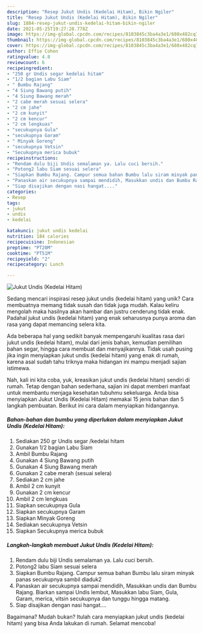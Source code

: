 ```yaml
---
description: "Resep Jukut Undis (Kedelai Hitam), Bikin Ngiler"
title: "Resep Jukut Undis (Kedelai Hitam), Bikin Ngiler"
slug: 1884-resep-jukut-undis-kedelai-hitam-bikin-ngiler
date: 2021-05-25T19:27:28.778Z
image: https://img-global.cpcdn.com/recipes/8103845c3ba4a3e1/680x482cq70/jukut-undis-kedelai-hitam-foto-resep-utama.jpg
thumbnail: https://img-global.cpcdn.com/recipes/8103845c3ba4a3e1/680x482cq70/jukut-undis-kedelai-hitam-foto-resep-utama.jpg
cover: https://img-global.cpcdn.com/recipes/8103845c3ba4a3e1/680x482cq70/jukut-undis-kedelai-hitam-foto-resep-utama.jpg
author: Effie Cohen
ratingvalue: 4.8
reviewcount: 6
recipeingredient:
- "250 gr Undis segar kedelai hitam"
- "1/2 bagian Labu Siam"
- " Bumbu Rajang"
- "4 Siung Bawang putih"
- "4 Siung Bawang merah"
- "2 cabe merah sesuai selera"
- "2 cm jahe"
- "2 cm kunyit"
- "2 cm kencur"
- "2 cm lengkuas"
- "secukupnya Gula"
- "secukupnya Garam"
- " Minyak Goreng"
- "secukupnya Vetsin"
- "Secukupnya merica bubuk"
recipeinstructions:
- "Rendam dulu biji Undis semalaman ya. Lalu cuci bersih."
- "Potong2 labu Siam sesuai selera"
- "Siapkan Bumbu Rajang. Campur semua bahan Bumbu lalu siram minyak panas secukupnya sambil diaduk2"
- "Panaskan air secukupnya sampai mendidih, Masukkan undis dan Bumbu Rajang. Biarkan sampai Undis lembut, Masukkan labu Siam, Gula, Garam, merica, vitsin secukupnya dan tunggu hingga matang."
- "Siap disajikan dengan nasi hangat...."
categories:
- Resep
tags:
- jukut
- undis
- kedelai

katakunci: jukut undis kedelai 
nutrition: 184 calories
recipecuisine: Indonesian
preptime: "PT20M"
cooktime: "PT51M"
recipeyield: "2"
recipecategory: Lunch

---
```



![Jukut Undis (Kedelai Hitam)](https://img-global.cpcdn.com/recipes/8103845c3ba4a3e1/680x482cq70/jukut-undis-kedelai-hitam-foto-resep-utama.jpg)

Sedang mencari inspirasi resep jukut undis (kedelai hitam) yang unik? Cara membuatnya memang tidak susah dan tidak juga mudah. Kalau keliru mengolah maka hasilnya akan hambar dan justru cenderung tidak enak. Padahal jukut undis (kedelai hitam) yang enak seharusnya punya aroma dan rasa yang dapat memancing selera kita.

Ada beberapa hal yang sedikit banyak mempengaruhi kualitas rasa dari jukut undis (kedelai hitam), mulai dari jenis bahan, kemudian pemilihan bahan segar, hingga cara membuat dan menyajikannya. Tidak usah pusing jika ingin menyiapkan jukut undis (kedelai hitam) yang enak di rumah, karena asal sudah tahu triknya maka hidangan ini mampu menjadi sajian istimewa.




Nah, kali ini kita coba, yuk, kreasikan jukut undis (kedelai hitam) sendiri di rumah. Tetap dengan bahan sederhana, sajian ini dapat memberi manfaat untuk membantu menjaga kesehatan tubuhmu sekeluarga. Anda bisa menyiapkan Jukut Undis (Kedelai Hitam) memakai 15 jenis bahan dan 5 langkah pembuatan. Berikut ini cara dalam menyiapkan hidangannya.

<!--inarticleads1-->

##### Bahan-bahan dan bumbu yang diperlukan dalam menyiapkan Jukut Undis (Kedelai Hitam):

1. Sediakan 250 gr Undis segar /kedelai hitam
1. Gunakan 1/2 bagian Labu Siam
1. Ambil  Bumbu Rajang
1. Gunakan 4 Siung Bawang putih
1. Gunakan 4 Siung Bawang merah
1. Gunakan 2 cabe merah (sesuai selera)
1. Sediakan 2 cm jahe
1. Ambil 2 cm kunyit
1. Gunakan 2 cm kencur
1. Ambil 2 cm lengkuas
1. Siapkan secukupnya Gula
1. Siapkan secukupnya Garam
1. Siapkan  Minyak Goreng
1. Sediakan secukupnya Vetsin
1. Siapkan Secukupnya merica bubuk




<!--inarticleads2-->

##### Langkah-langkah membuat Jukut Undis (Kedelai Hitam):

1. Rendam dulu biji Undis semalaman ya. Lalu cuci bersih.
1. Potong2 labu Siam sesuai selera
1. Siapkan Bumbu Rajang. Campur semua bahan Bumbu lalu siram minyak panas secukupnya sambil diaduk2
1. Panaskan air secukupnya sampai mendidih, Masukkan undis dan Bumbu Rajang. Biarkan sampai Undis lembut, Masukkan labu Siam, Gula, Garam, merica, vitsin secukupnya dan tunggu hingga matang.
1. Siap disajikan dengan nasi hangat....




Bagaimana? Mudah bukan? Itulah cara menyiapkan jukut undis (kedelai hitam) yang bisa Anda lakukan di rumah. Selamat mencoba!
